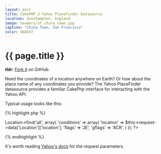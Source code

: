 ```yaml
---
layout: post
title: CakePHP 2 Yahoo Placefinder Datasource
location: Southampton, England
image: headers/sf_china_town.jpg
caption: "China Town, San Francisco"
color: b68e57
---
```


{{ page.title }}
================

**tldr:** [Fork it](https://github.com/MozMorris/YahooPlaceFinder-CakePhp-DataSource "YahooPlaceFinder - CakePhp Yahoo PlaceFinder Datasource") on GitHub.

Need the coordinates of a location anywhere on Earth? Or how about the place name of any coordinates you provide? The Yahoo PlaceFinder datasource provides a familiar CakePhp interface for interacting with the Yahoo API.

Typical usage looks like this:

{% highlight php %}
<?php
$results = $this->Location->find('all', array(
  'conditions' => array(
    'location' => $this->request->data['Location']['location'],
    'flags'    => 'JE',
    'gflags'   => 'ACR',
  )
));
?>
{% endhighlight %}

It's worth reading [Yahoo's docs](http://developer.yahoo.com/geo/placefinder/guide/requests.html) for the request parameters.
